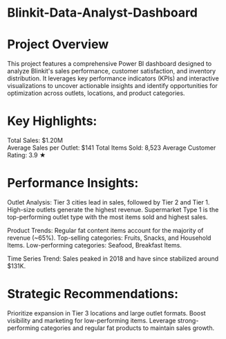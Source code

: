 # Blinkit-Data-Analyst-Dashboard

# Project Overview
This project features a comprehensive Power BI dashboard designed to analyze Blinkit's sales performance, customer satisfaction, and inventory distribution. It leverages key performance indicators (KPIs) and interactive visualizations to uncover actionable insights and identify opportunities for optimization across outlets, locations, and product categories.

# Key Highlights:
Total Sales: $1.20M  
Average Sales per Outlet: $141
Total Items Sold: 8,523
Average Customer Rating: 3.9 ★

# Performance Insights:
  Outlet Analysis:
   Tier 3 cities lead in sales, followed by Tier 2 and Tier 1.
   High-size outlets generate the highest revenue.
   Supermarket Type 1 is the top-performing outlet type with the most items sold and highest sales.

  Product Trends:
   Regular fat content items account for the majority of revenue (~65%).
   Top-selling categories: Fruits, Snacks, and Household Items.
   Low-performing categories: Seafood, Breakfast Items.

  Time Series Trend:
  Sales peaked in 2018 and have since stabilized around $131K.

#  Strategic Recommendations:
Prioritize expansion in Tier 3 locations and large outlet formats.
Boost visibility and marketing for low-performing items.
Leverage strong-performing categories and regular fat products to maintain sales growth.
